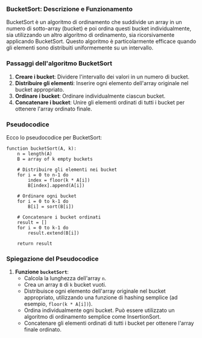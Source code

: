 ### BucketSort: Descrizione e Funzionamento

BucketSort è un algoritmo di ordinamento che suddivide un array in un numero di sotto-array (bucket) e poi ordina questi bucket individualmente, sia utilizzando un altro algoritmo di ordinamento, sia ricorsivamente applicando BucketSort. Questo algoritmo è particolarmente efficace quando gli elementi sono distribuiti uniformemente su un intervallo.

### Passaggi dell'algoritmo BucketSort

1. **Creare i bucket**: Dividere l'intervallo dei valori in un numero di bucket.
2. **Distribuire gli elementi**: Inserire ogni elemento dell'array originale nel bucket appropriato.
3. **Ordinare i bucket**: Ordinare individualmente ciascun bucket.
4. **Concatenare i bucket**: Unire gli elementi ordinati di tutti i bucket per ottenere l'array ordinato finale.

### Pseudocodice

Ecco lo pseudocodice per BucketSort:

```plaintext
function bucketSort(A, k):
    n = length(A)
    B = array of k empty buckets

    # Distribuire gli elementi nei bucket
    for i = 0 to n-1 do
        index = floor(k * A[i])
        B[index].append(A[i])

    # Ordinare ogni bucket
    for i = 0 to k-1 do
        B[i] = sort(B[i])

    # Concatenare i bucket ordinati
    result = []
    for i = 0 to k-1 do
        result.extend(B[i])

    return result
```

### Spiegazione del Pseudocodice

1. **Funzione `bucketSort`**:
   - Calcola la lunghezza dell'array `n`.
   - Crea un array `B` di `k` bucket vuoti.
   - Distribuisce ogni elemento dell'array originale nel bucket appropriato, utilizzando una funzione di hashing semplice (ad esempio, `floor(k * A[i])`).
   - Ordina individualmente ogni bucket. Può essere utilizzato un algoritmo di ordinamento semplice come InsertionSort.
   - Concatenare gli elementi ordinati di tutti i bucket per ottenere l'array finale ordinato.
